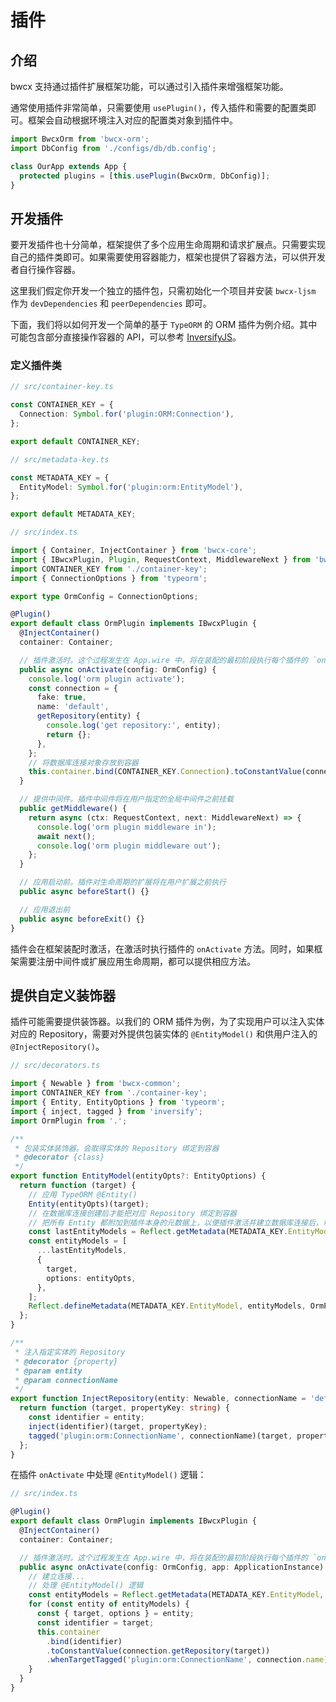 # 插件

## 介绍

bwcx 支持通过插件扩展框架功能，可以通过引入插件来增强框架功能。

通常使用插件非常简单，只需要使用 `usePlugin()`，传入插件和需要的配置类即可。框架会自动根据环境注入对应的配置类对象到插件中。

```typescript {5}
import BwcxOrm from 'bwcx-orm';
import DbConfig from './configs/db/db.config';

class OurApp extends App {
  protected plugins = [this.usePlugin(BwcxOrm, DbConfig)];
}
```

## 开发插件

要开发插件也十分简单，框架提供了多个应用生命周期和请求扩展点。只需要实现自己的插件类即可。如果需要使用容器能力，框架也提供了容器方法，可以供开发者自行操作容器。

这里我们假定你开发一个独立的插件包，只需初始化一个项目并安装 `bwcx-ljsm` 作为 `devDependencies` 和 `peerDependencies` 即可。

下面，我们将以如何开发一个简单的基于 `TypeORM` 的 ORM 插件为例介绍。其中可能包含部分直接操作容器的 API，可以参考 [InversifyJS](https://github.com/inversify/InversifyJS)。

### 定义插件类

```typescript
// src/container-key.ts

const CONTAINER_KEY = {
  Connection: Symbol.for('plugin:ORM:Connection'),
};

export default CONTAINER_KEY;
```

```typescript
// src/metadata-key.ts

const METADATA_KEY = {
  EntityModel: Symbol.for('plugin:orm:EntityModel'),
};

export default METADATA_KEY;
```

```typescript
// src/index.ts

import { Container, InjectContainer } from 'bwcx-core';
import { IBwcxPlugin, Plugin, RequestContext, MiddlewareNext } from 'bwcx-ljsm';
import CONTAINER_KEY from './container-key';
import { ConnectionOptions } from 'typeorm';

export type OrmConfig = ConnectionOptions;

@Plugin()
export default class OrmPlugin implements IBwcxPlugin {
  @InjectContainer()
  container: Container;

  // 插件激活时。这个过程发生在 App.wire 中，将在装配的最初阶段执行每个插件的 `onActivate`
  public async onActivate(config: OrmConfig) {
    console.log('orm plugin activate');
    const connection = {
      fake: true,
      name: 'default',
      getRepository(entity) {
        console.log('get repository:', entity);
        return {};
      },
    };
    // 将数据库连接对象存放到容器
    this.container.bind(CONTAINER_KEY.Connection).toConstantValue(connection);
  }

  // 提供中间件。插件中间件将在用户指定的全局中间件之前挂载
  public getMiddleware() {
    return async (ctx: RequestContext, next: MiddlewareNext) => {
      console.log('orm plugin middleware in');
      await next();
      console.log('orm plugin middleware out');
    };
  }

  // 应用启动前。插件对生命周期的扩展将在用户扩展之前执行
  public async beforeStart() {}

  // 应用退出前
  public async beforeExit() {}
}
```

插件会在框架装配时激活，在激活时执行插件的 `onActivate` 方法。同时，如果框架需要注册中间件或扩展应用生命周期，都可以提供相应方法。

## 提供自定义装饰器

插件可能需要提供装饰器。以我们的 ORM 插件为例，为了实现用户可以注入实体对应的 Repository，需要对外提供包装实体的 `@EntityModel()` 和供用户注入的 `@InjectRepository()`。

```typescript
// src/decorators.ts

import { Newable } from 'bwcx-common';
import CONTAINER_KEY from './container-key';
import { Entity, EntityOptions } from 'typeorm';
import { inject, tagged } from 'inversify';
import OrmPlugin from '.';

/**
 * 包装实体装饰器。会取得实体的 Repository 绑定到容器
 * @decorator {class}
 */
export function EntityModel(entityOpts?: EntityOptions) {
  return function (target) {
    // 应用 TypeORM @Entity()
    Entity(entityOpts)(target);
    // 在数据库连接创建后才能把对应 Repository 绑定到容器
    // 把所有 Entity 都附加到插件本身的元数据上，以便插件激活并建立数据库连接后，可以对所有 Entity 做处理
    const lastEntityModels = Reflect.getMetadata(METADATA_KEY.EntityModel, OrmPlugin) || [];
    const entityModels = [
      ...lastEntityModels,
      {
        target,
        options: entityOpts,
      },
    ];
    Reflect.defineMetadata(METADATA_KEY.EntityModel, entityModels, OrmPlugin);
  };
}

/**
 * 注入指定实体的 Repository
 * @decorator {property}
 * @param entity
 * @param connectionName
 */
export function InjectRepository(entity: Newable, connectionName = 'default') {
  return function (target, propertyKey: string) {
    const identifier = entity;
    inject(identifier)(target, propertyKey);
    tagged('plugin:orm:ConnectionName', connectionName)(target, propertyKey);
  };
}
```

在插件 `onActivate` 中处理 `@EntityModel()` 逻辑：

```typescript
// src/index.ts

@Plugin()
export default class OrmPlugin implements IBwcxPlugin {
  @InjectContainer()
  container: Container;

  // 插件激活时。这个过程发生在 App.wire 中，将在装配的最初阶段执行每个插件的 `onActivate`
  public async onActivate(config: OrmConfig, app: ApplicationInstance) {
    // 建立连接...
    // 处理 @EntityModel() 逻辑
    const entityModels = Reflect.getMetadata(METADATA_KEY.EntityModel, this.constructor) || [];
    for (const entity of entityModels) {
      const { target, options } = entity;
      const identifier = target;
      this.container
        .bind(identifier)
        .toConstantValue(connection.getRepository(target))
        .whenTargetTagged('plugin:orm:ConnectionName', connection.name);
    }
  }
}
```
